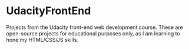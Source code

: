 # UdacityFrontEnd
Projects from the Udacity front-end web development course.
These are open-source projects for educational purposes only, as I am learning to hone my HTML/CSS/JS skills.
